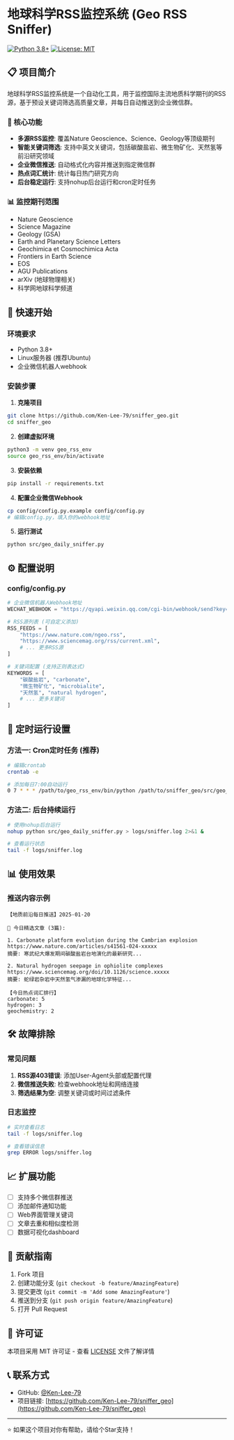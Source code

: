 # 地球科学RSS监控系统 (Geo RSS Sniffer)

[![Python 3.8+](https://img.shields.io/badge/python-3.8+-blue.svg)](https://www.python.org/downloads/)
[![License: MIT](https://img.shields.io/badge/License-MIT-yellow.svg)](https://opensource.org/licenses/MIT)

## 📋 项目简介

地球科学RSS监控系统是一个自动化工具，用于监控国际主流地质科学期刊的RSS源，基于预设关键词筛选高质量文章，并每日自动推送到企业微信群。

### 🎯 核心功能

- **多源RSS监控**: 覆盖Nature Geoscience、Science、Geology等顶级期刊
- **智能关键词筛选**: 支持中英文关键词，包括碳酸盐岩、微生物矿化、天然氢等前沿研究领域
- **企业微信推送**: 自动格式化内容并推送到指定微信群
- **热点词汇统计**: 统计每日热门研究方向
- **后台稳定运行**: 支持nohup后台运行和cron定时任务

### 📊 监控期刊范围

- Nature Geoscience
- Science Magazine
- Geology (GSA)
- Earth and Planetary Science Letters
- Geochimica et Cosmochimica Acta
- Frontiers in Earth Science
- EOS
- AGU Publications
- arXiv (地球物理相关)
- 科学网地球科学频道

## 🚀 快速开始

### 环境要求

- Python 3.8+
- Linux服务器 (推荐Ubuntu)
- 企业微信机器人webhook

### 安装步骤

1. **克隆项目**
```bash
git clone https://github.com/Ken-Lee-79/sniffer_geo.git
cd sniffer_geo
```

2. **创建虚拟环境**
```bash
python3 -m venv geo_rss_env
source geo_rss_env/bin/activate
```

3. **安装依赖**
```bash
pip install -r requirements.txt
```

4. **配置企业微信Webhook**
```bash
cp config/config.py.example config/config.py
# 编辑config.py，填入你的webhook地址
```

5. **运行测试**
```bash
python src/geo_daily_sniffer.py
```

## ⚙️ 配置说明

### config/config.py

```python
# 企业微信机器人Webhook地址
WECHAT_WEBHOOK = "https://qyapi.weixin.qq.com/cgi-bin/webhook/send?key=YOUR_KEY"

# RSS源列表 (可自定义添加)
RSS_FEEDS = [
    "https://www.nature.com/ngeo.rss",
    "https://www.sciencemag.org/rss/current.xml",
    # ... 更多RSS源
]

# 关键词配置 (支持正则表达式)
KEYWORDS = [
    "碳酸盐岩", "carbonate", 
    "微生物矿化", "microbialite",
    "天然氢", "natural hydrogen",
    # ... 更多关键词
]
```

## 📅 定时运行设置

### 方法一: Cron定时任务 (推荐)

```bash
# 编辑crontab
crontab -e

# 添加每日7:00自动运行
0 7 * * * /path/to/geo_rss_env/bin/python /path/to/sniffer_geo/src/geo_daily_sniffer.py >> /path/to/logs/sniffer.log 2>&1
```

### 方法二: 后台持续运行

```bash
# 使用nohup后台运行
nohup python src/geo_daily_sniffer.py > logs/sniffer.log 2>&1 &

# 查看运行状态
tail -f logs/sniffer.log
```

## 📊 使用效果

### 推送内容示例
```
【地质前沿每日推送】2025-01-20

🔬 今日精选文章 (3篇):

1. Carbonate platform evolution during the Cambrian explosion
https://www.nature.com/articles/s41561-024-xxxxx
摘要: 寒武纪大爆发期间碳酸盐岩台地演化的最新研究...

2. Natural hydrogen seepage in ophiolite complexes
https://www.sciencemag.org/doi/10.1126/science.xxxxx
摘要: 蛇绿岩杂岩中天然氢气渗漏的地球化学特征...

【今日热点词汇排行】
carbonate: 5
hydrogen: 3
geochemistry: 2
```

## 🛠️ 故障排除

### 常见问题

1. **RSS源403错误**: 添加User-Agent头部或配置代理
2. **微信推送失败**: 检查webhook地址和网络连接
3. **筛选结果为空**: 调整关键词或时间过滤条件

### 日志监控

```bash
# 实时查看日志
tail -f logs/sniffer.log

# 查看错误信息
grep ERROR logs/sniffer.log
```

## 📈 扩展功能

- [ ] 支持多个微信群推送
- [ ] 添加邮件通知功能
- [ ] Web界面管理关键词
- [ ] 文章去重和相似度检测
- [ ] 数据可视化dashboard

## 🤝 贡献指南

1. Fork 项目
2. 创建功能分支 (`git checkout -b feature/AmazingFeature`)
3. 提交更改 (`git commit -m 'Add some AmazingFeature'`)
4. 推送到分支 (`git push origin feature/AmazingFeature`)
5. 打开 Pull Request

## 📄 许可证

本项目采用 MIT 许可证 - 查看 [LICENSE](LICENSE) 文件了解详情

## 📞 联系方式

- GitHub: [@Ken-Lee-79](https://github.com/Ken-Lee-79)
- 项目链接: [https://github.com/Ken-Lee-79/sniffer_geo](https://github.com/Ken-Lee-79/sniffer_geo)

---

⭐ 如果这个项目对你有帮助，请给个Star支持！

